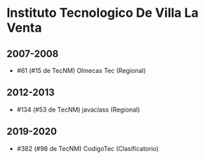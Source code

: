 # Instituto Tecnologico De Villa La Venta

## 2007-2008

- #61 (#15 de TecNM) Olmecas Tec (Regional)

## 2012-2013

- #134 (#53 de TecNM) javaclass (Regional)

## 2019-2020

- #382 (#98 de TecNM) CodigoTec (Clasificatorio)



